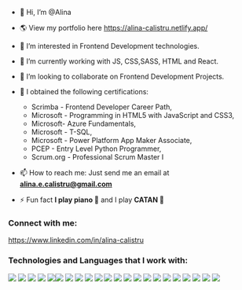 - 👋 Hi, I’m @Alina
- 🌎 View my portfolio here https://alina-calistru.netlify.app/
- 👀 I’m interested in Frontend Development technologies.
- 🌱 I’m currently working with JS, CSS,SASS, HTML and React.
- 💞️ I’m looking to collaborate on Frontend Development Projects. 

- 📝 I obtained the following certifications:
  - Scrimba - Frontend Developer Career Path,
  - Microsoft - Programming in HTML5 with JavaScript and CSS3,  
  - Microsoft- Azure Fundamentals,  
  - Microsoft - T-SQL,   
  - Microsoft - Power Platform App Maker Associate,   
  - PCEP - Entry Level Python Programmer,   
  - Scrum.org - Professional Scrum Master I
- 📫 How to reach me: Just send me an email at **alina.e.calistru@gmail.com**
- ⚡ Fun fact **I play piano 🎹** and I play **CATAN 🎲**

### Connect with me:
  https://www.linkedin.com/in/alina-calistru

### Technologies and Languages that I work with:
  <div>
  <img
                src="https://img.icons8.com/color/48/000000/javascript--v1.png"
              />
              <img
                src="https://img.icons8.com/external-tal-revivo-shadow-tal-revivo/40/000000/external-html-5-is-a-software-solution-stack-that-defines-the-properties-and-behaviors-of-web-page-logo-shadow-tal-revivo.png"
              />
              <img src="https://img.icons8.com/color/48/000000/css3.png" />
              <img src="https://img.icons8.com/color/48/000000/bootstrap.png" />
              <img
                src="https://img.icons8.com/color/48/000000/react-native.png"
              /><img src="https://img.icons8.com/windows/32/000000/codepen.png"/>
              <img src="https://img.icons8.com/color/48/000000/python--v1.png"/>
              <img src="https://img.icons8.com/color/48/000000/azure-1.png"/>
              <img src="https://img.icons8.com/fluency/48/000000/microsoft-onedrive-2019.png"/>
              <img src="https://img.icons8.com/office/48/000000/microsoft-power-apps.png"/>
              <img src="https://img.icons8.com/external-soft-fill-juicy-fish/48/000000/external-sql-coding-and-development-soft-fill-soft-fill-juicy-fish.png"/>
              <img src="https://img.icons8.com/glyph-neue/48/000000/github.png"/>
              <img src="https://img.icons8.com/color/48/000000/git.png"/>
              <img src="https://img.icons8.com/external-flat-juicy-fish/48/000000/external-scrum-scrum-development-flat-flat-juicy-fish-11.png"/>
              <img src="https://img.icons8.com/external-soft-fill-juicy-fish/48/000000/external-agile-agile-development-soft-fill-soft-fill-juicy-fish-26.png"/>
              <img src="https://img.icons8.com/color/48/000000/trello.png"/>
              <img src="https://img.icons8.com/color/48/000000/adobe-photoshop--v1.png"/>
              <img src="https://img.icons8.com/color/48/000000/figma--v1.png"/>
              <img src="https://img.icons8.com/fluency/48/000000/wordpress.png"/>
              <img src="https://img.icons8.com/color/48/000000/nodejs.png"/>
              <img src="https://img.icons8.com/material-outlined/48/000000/api-settings.png"/>
              <img src="https://img.icons8.com/color/48/000000/magento.png"/>
  </div>
<!---
AlinaCalistru/AlinaCalistru is a ✨ special ✨ repository because its `README.md` (this file) appears on your GitHub profile.
You can click the Preview link to take a look at your changes.
--->
